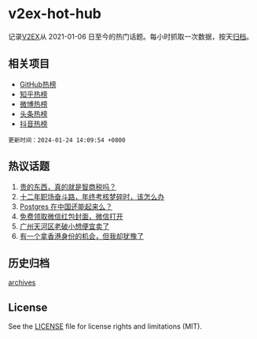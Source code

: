 # v2ex-hot-hub

 记录[V2EX](https://www.v2ex.com/)从 2021-01-06 日至今的热门话题。每小时抓取一次数据，按天[归档](archives)。
 
 ## 相关项目

- [GitHub热榜](https://github.com/snaildev/github-hot-hub)
- [知乎热榜](https://github.com/snaildev/zhihu-hot-hub)
- [微博热榜](https://github.com/snaildev/weibo-hot-hub)
- [头条热榜](https://github.com/snaildev/toutiao-hot-hub)
- [抖音热榜](https://github.com/snaildev/douyin-hot-hub)


 `更新时间：2024-01-24 14:09:54 +0800`

## 热议话题

1. [贵的东西，真的就是智商税吗？](https://www.v2ex.com/t/1011043)
1. [十二年职场奋斗路，年终考核梦碎时，该怎么办](https://www.v2ex.com/t/1010888)
1. [Postgres 在中国还能起来么？](https://www.v2ex.com/t/1010986)
1. [免费领取微信红包封面，微信打开](https://www.v2ex.com/t/1011071)
1. [广州天河区老破小想便宜卖了](https://www.v2ex.com/t/1010905)
1. [有一个拿香港身份的机会，但我却犹豫了](https://www.v2ex.com/t/1011015)

## 历史归档

[archives](archives)

## License

See the [LICENSE](LICENSE) file for license rights and limitations (MIT).
